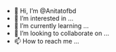 - 👋 Hi, I’m @Anitatofbd
- 👀 I’m interested in ...
- 🌱 I’m currently learning ...
- 💞️ I’m looking to collaborate on ...
- 📫 How to reach me ...

<!---
Anitatofbd/Anitatofbd is a ✨ special ✨ repository because its `README.md` (this file) appears on your GitHub profile.
You can click the Preview link to take a look at your changes.
--->

